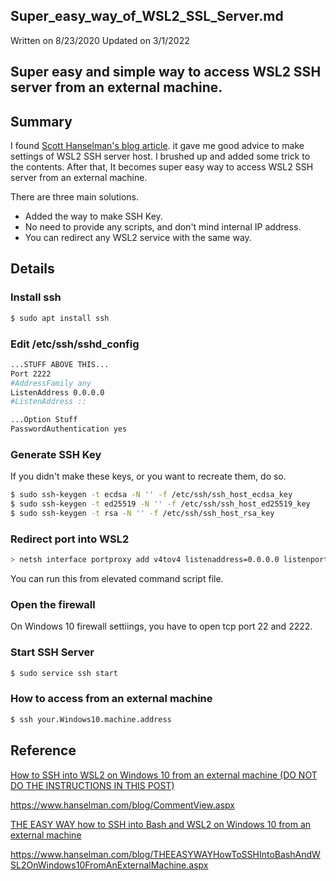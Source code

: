 Super_easy_way_of_WSL2_SSL_Server.md
---
Written on 8/23/2020
Updated on 3/1/2022

Super easy and simple way to access WSL2 SSH server from an external machine.
---

## Summary
I found [Scott Hanselman's blog article](https://www.hanselman.com/blog/CommentView.aspx). it gave me good advice to make settings of WSL2 SSH server host. I brushed up and added some trick to the contents.
After that, It becomes super easy way to access WSL2 SSH server from an external machine.

There are three main solutions.
- Added the way to make SSH Key.
- No need to provide any scripts, and don't mind internal IP address.
- You can redirect any WSL2 service with the same way.

## Details

### Install ssh
```sh
$ sudo apt install ssh
```

### Edit /etc/ssh/sshd_config
```sh
...STUFF ABOVE THIS...
Port 2222
#AddressFamily any
ListenAddress 0.0.0.0
#ListenAddress ::

...Option Stuff
PasswordAuthentication yes
```

### Generate SSH Key

If you didn't make these keys, or you want to recreate them, do so.

```sh
$ sudo ssh-keygen -t ecdsa -N '' -f /etc/ssh/ssh_host_ecdsa_key
$ sudo ssh-keygen -t ed25519 -N '' -f /etc/ssh/ssh_host_ed25519_key
$ sudo ssh-keygen -t rsa -N '' -f /etc/ssh/ssh_host_rsa_key
```

### Redirect port into WSL2

```sh
> netsh interface portproxy add v4tov4 listenaddress=0.0.0.0 listenport=22 connectaddress=127.0.0.1 connectport=2222
```

You can run this from elevated command script file.


### Open the firewall
On Windows 10 firewall settiings, you have to open tcp port 22 and 2222.

### Start SSH Server

```sh
$ sudo service ssh start
```

### How to access from an external machine

```sh
$ ssh your.Windows10.machine.address
```


## Reference

[How to SSH into WSL2 on Windows 10 from an external machine 
(DO NOT DO THE INSTRUCTIONS IN THIS POST)](https://www.hanselman.com/blog/CommentView.aspx)

https://www.hanselman.com/blog/CommentView.aspx


[THE EASY WAY how to SSH into Bash and WSL2 on Windows 10 from an external machine](https://www.hanselman.com/blog/THEEASYWAYHowToSSHIntoBashAndWSL2OnWindows10FromAnExternalMachine.aspx)

https://www.hanselman.com/blog/THEEASYWAYHowToSSHIntoBashAndWSL2OnWindows10FromAnExternalMachine.aspx

